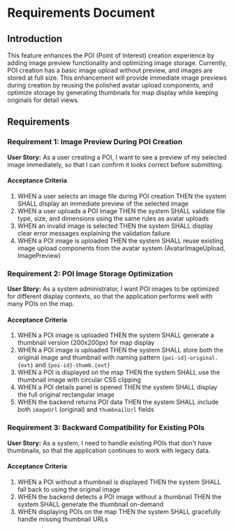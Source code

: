 # Requirements Document

## Introduction

This feature enhances the POI (Point of Interest) creation experience by adding image preview functionality and optimizing image storage. Currently, POI creation has a basic image upload without preview, and images are stored at full size. This enhancement will provide immediate image previews during creation by reusing the polished avatar upload components, and optimize storage by generating thumbnails for map display while keeping originals for detail views.

## Requirements

### Requirement 1: Image Preview During POI Creation

**User Story:** As a user creating a POI, I want to see a preview of my selected image immediately, so that I can confirm it looks correct before submitting.

#### Acceptance Criteria

1. WHEN a user selects an image file during POI creation THEN the system SHALL display an immediate preview of the selected image
2. WHEN a user uploads a POI image THEN the system SHALL validate file type, size, and dimensions using the same rules as avatar uploads
3. WHEN an invalid image is selected THEN the system SHALL display clear error messages explaining the validation failure
4. WHEN a POI image is uploaded THEN the system SHALL reuse existing image upload components from the avatar system (AvatarImageUpload, ImagePreview)

### Requirement 2: POI Image Storage Optimization

**User Story:** As a system administrator, I want POI images to be optimized for different display contexts, so that the application performs well with many POIs on the map.

#### Acceptance Criteria

1. WHEN a POI image is uploaded THEN the system SHALL generate a thumbnail version (200x200px) for map display
2. WHEN a POI image is uploaded THEN the system SHALL store both the original image and thumbnail with naming pattern `{poi-id}-original.{ext}` and `{poi-id}-thumb.{ext}`
3. WHEN a POI is displayed on the map THEN the system SHALL use the thumbnail image with circular CSS clipping
4. WHEN a POI details panel is opened THEN the system SHALL display the full original rectangular image
5. WHEN the backend returns POI data THEN the system SHALL include both `imageUrl` (original) and `thumbnailUrl` fields

### Requirement 3: Backward Compatibility for Existing POIs

**User Story:** As a system, I need to handle existing POIs that don't have thumbnails, so that the application continues to work with legacy data.

#### Acceptance Criteria

1. WHEN a POI without a thumbnail is displayed THEN the system SHALL fall back to using the original image
2. WHEN the backend detects a POI image without a thumbnail THEN the system SHALL generate the thumbnail on-demand
3. WHEN displaying POIs on the map THEN the system SHALL gracefully handle missing thumbnail URLs
